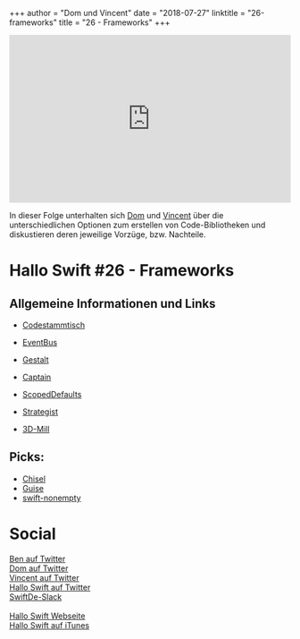 +++
author = "Dom und Vincent"
date = "2018-07-27"
linktitle = "26-frameworks"
title = "26 - Frameworks"
+++

<iframe width="100%" height="300" scrolling="no" frameborder="no" src="https://w.soundcloud.com/player/?url=https%3A//api.soundcloud.com/tracks/477451341&color=%23ff5500&auto_play=false&hide_related=false&show_comments=true&show_user=true&show_reposts=false&show_teaser=true&visual=true"></iframe>

In dieser Folge unterhalten sich [Dom](https://twitter.com/swiftpainless) und [Vincent](https://twitter.com/regexident) über die unterschiedlichen Optionen zum erstellen von Code-Bibliotheken und diskustieren deren jeweilige Vorzüge, bzw. Nachteile.

# Hallo Swift #26 - Frameworks

## Allgemeine Informationen und Links

- [Codestammtisch](codestammtis.ch)

- [EventBus](https://github.com/regexident/EventBus)
- [Gestalt](https://github.com/regexident/Gestalt)
- [Captain](https://github.com/regexident/Captain)
- [ScopedDefaults](https://github.com/regexident/ScopedDefaults)
- [Strategist](https://github.com/regexident/Strategist)

- [3D-Mill](https://itunes.apple.com/de/app/3d-mill/i…617167?l=en&mt=8)

## Picks:
- [Chisel](https://github.com/facebook/chisel)
- [Guise](https://github.com/ollieatkinson/Guise)
- [swift-nonempty](https://github.com/pointfreeco/swift-nonempty)

# Social
[Ben auf Twitter](https://twitter.com/benchr)<br>
[Dom auf Twitter](https://twitter.com/swiftpainless)<br>
[Vincent auf Twitter](https://twitter.com/regexident)<br>
[Hallo Swift auf Twitter](https://twitter.com/hallo_swift)<br>
[SwiftDe-Slack](http://slack.swiftde.net)<br>
<br>
[Hallo Swift Webseite](http://hallo-swift.de)<br>
[Hallo Swift auf iTunes](https://itunes.apple.com/de/podcast/hallo-swift/id1225721421?mt=2)<br>
<br>
